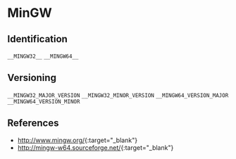 # MinGW

## Identification

`__MINGW32__`
`__MINGW64__`

## Versioning

`__MINGW32_MAJOR_VERSION`
`__MINGW32_MINOR_VERSION`
`__MINGW64_VERSION_MAJOR`
`__MINGW64_VERSION_MINOR`

## References

- <http://www.mingw.org/>{:target="_blank"}
- <http://mingw-w64.sourceforge.net/>{:target="_blank"}
